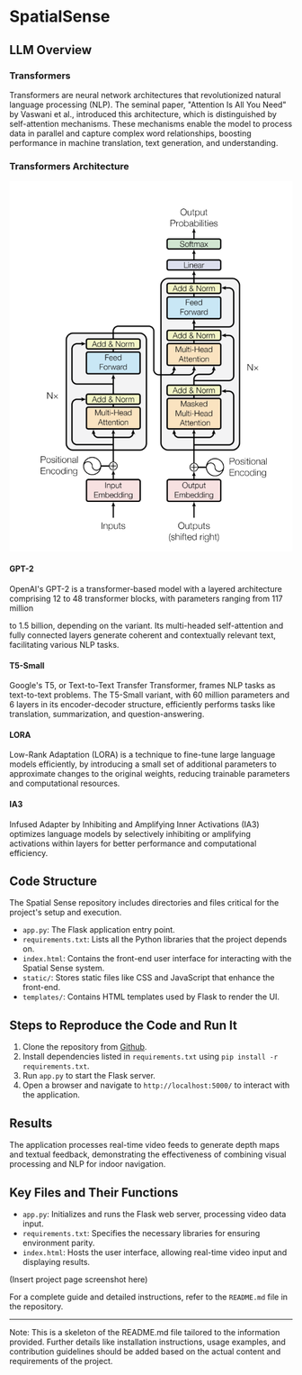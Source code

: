 # SpatialSense

## LLM Overview

### Transformers
Transformers are neural network architectures that revolutionized natural language processing (NLP). The seminal paper, "Attention Is All You Need" by Vaswani et al., introduced this architecture, which is distinguished by self-attention mechanisms. These mechanisms enable the model to process data in parallel and capture complex word relationships, boosting performance in machine translation, text generation, and understanding.

### Transformers Architecture
![Transformers Architecture](https://github.com/kabir12345/LLM-PEFT-Optimization/blob/main/static/transformers.png)
#### GPT-2
OpenAI's GPT-2 is a transformer-based model with a layered architecture comprising 12 to 48 transformer blocks, with parameters ranging from 117 million

to 1.5 billion, depending on the variant. Its multi-headed self-attention and fully connected layers generate coherent and contextually relevant text, facilitating various NLP tasks.

#### T5-Small
Google's T5, or Text-to-Text Transfer Transformer, frames NLP tasks as text-to-text problems. The T5-Small variant, with 60 million parameters and 6 layers in its encoder-decoder structure, efficiently performs tasks like translation, summarization, and question-answering.

#### LORA
Low-Rank Adaptation (LORA) is a technique to fine-tune large language models efficiently, by introducing a small set of additional parameters to approximate changes to the original weights, reducing trainable parameters and computational resources.

#### IA3
Infused Adapter by Inhibiting and Amplifying Inner Activations (IA3) optimizes language models by selectively inhibiting or amplifying activations within layers for better performance and computational efficiency.

## Code Structure
The Spatial Sense repository includes directories and files critical for the project's setup and execution.

- `app.py`: The Flask application entry point.
- `requirements.txt`: Lists all the Python libraries that the project depends on.
- `index.html`: Contains the front-end user interface for interacting with the Spatial Sense system.
- `static/`: Stores static files like CSS and JavaScript that enhance the front-end.
- `templates/`: Contains HTML templates used by Flask to render the UI.
  
## Steps to Reproduce the Code and Run It
1. Clone the repository from [Github](https://github.com/kabir12345/SpatialSenseWeb).
2. Install dependencies listed in `requirements.txt` using `pip install -r requirements.txt`.
3. Run `app.py` to start the Flask server.
4. Open a browser and navigate to `http://localhost:5000/` to interact with the application.

## Results
The application processes real-time video feeds to generate depth maps and textual feedback, demonstrating the effectiveness of combining visual processing and NLP for indoor navigation.

## Key Files and Their Functions
- `app.py`: Initializes and runs the Flask web server, processing video data input.
- `requirements.txt`: Specifies the necessary libraries for ensuring environment parity.
- `index.html`: Hosts the user interface, allowing real-time video input and displaying results.

(Insert project page screenshot here)

For a complete guide and detailed instructions, refer to the `README.md` file in the repository. 

---

Note: This is a skeleton of the README.md file tailored to the information provided. Further details like installation instructions, usage examples, and contribution guidelines should be added based on the actual content and requirements of the project.